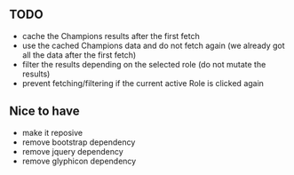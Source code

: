 ## TODO
* cache the Champions results after the first fetch
* use the cached Champions data and do not fetch again (we already got all the data after the first fetch)
* filter the results depending on the selected role (do not mutate the results)
* prevent fetching/filtering if the current active Role is clicked again

## Nice to have
* make it reposive
* remove bootstrap dependency
* remove jquery dependency
* remove glyphicon dependency
